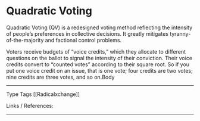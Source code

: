 # Quadratic Voting

Quadratic Voting (QV) is a redesigned voting method reflecting the intensity of people’s preferences in collective decisions. It greatly mitigates tyranny-of-the-majority and factional control problems.

Voters receive budgets of “voice credits,” which they allocate to different questions on the ballot to signal the intensity of their conviction. Their voice credits convert to “counted votes” according to their square root. So if you put one voice credit on an issue, that is one vote; four credits are two votes; nine credits are three votes, and so on.Body 

---
Type 
Tags [[Radicalxchange]]

Links / References:


---